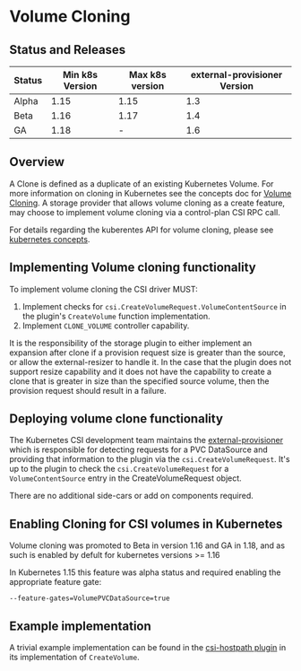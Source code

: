 # Volume Cloning

## Status and Releases

Status | Min k8s Version | Max k8s version | external-provisioner Version
--|--|--|--
Alpha | 1.15 | 1.15 | 1.3
Beta | 1.16 | 1.17 | 1.4
GA   | 1.18 | - | 1.6

## Overview

A Clone is defined as a duplicate of an existing Kubernetes Volume.  For more information on cloning in Kubernetes see the concepts doc for [Volume Cloning](https://kubernetes.io/docs/concepts/storage/persistent-volumes/#volume-cloning).  A storage provider that allows volume cloning as a create feature, may choose to implement volume cloning via a control-plan CSI RPC call.

For details regarding the kuberentes API for volume cloning, please see [kubernetes concepts](https://kubernetes.io/docs/concepts/storage/volume-pvc-datasource/).

## Implementing Volume cloning functionality

To implement volume cloning the CSI driver MUST:

1. Implement checks for `csi.CreateVolumeRequest.VolumeContentSource` in the plugin's `CreateVolume` function implementation.
2. Implement `CLONE_VOLUME` controller capability.

It is the responsibility of the storage plugin to either implement an expansion after clone if a provision request size is greater than the source, or allow the external-resizer to handle it.  In the case that the plugin does not support resize capability and it does not have the capability to create a clone that is greater in size than the specified source volume, then the provision request should result in a failure.

## Deploying volume clone functionality

The Kubernetes CSI development team maintains the [external-provisioner](external-provisioner.md) which is responsible for detecting requests for a PVC DataSource and providing that information to the plugin via the `csi.CreateVolumeRequest`.  It's up to the plugin to check the `csi.CreateVolumeRequest` for a `VolumeContentSource` entry in the CreateVolumeRequest object.

There are no additional side-cars or add on components required.

## Enabling Cloning for CSI volumes in Kubernetes
Volume cloning was promoted to Beta in version 1.16 and GA in 1.18, and as such is enabled by defult for kubernetes versions >= 1.16

In Kubernetes 1.15 this feature was alpha status and required enabling the appropriate feature gate:

```
--feature-gates=VolumePVCDataSource=true
```

## Example implementation

A trivial example implementation can be found in the [csi-hostpath plugin](https://github.com/kubernetes-csi/csi-driver-host-path) in its implementation of `CreateVolume`.
